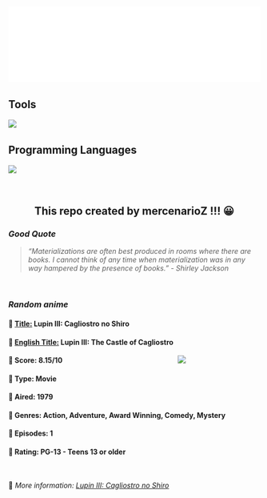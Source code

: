
<img src="svg/nai.svg" />

<p>
  <h2>Tools</h2>
  <a href="https://skillicons.dev">
    <img src="https://skillicons.dev/icons?i=git,bash,vim,ubuntu,tensorflow,pytorch,docker,raspberrypi" />
  </a>

  <br />

  <h2>Programming Languages</h2>

  <a href="https://skillicons.dev">
    <img src="https://skillicons.dev/icons?i=python,c,cpp" />
  </a>
</p>

<br />

<h2 align="center">This repo created by mercenarioZ !!! 😀</h2>
<h3><i>Good Quote</i></h3>

<blockquote>
<i>
“Materializations are often best produced in rooms where there are books. I cannot think of any time when materialization was in any way hampered by the presence of books.” - Shirley Jackson
</i>
</blockquote>

<br />

<h3><i>Random anime</i></h3>

<h4>
  <strong>🥭 <u>Title:</u></strong> Lupin III: Cagliostro no Shiro
</h4>

<h4>🌿 <u>English Title:</u> Lupin III: The Castle of Cagliostro</h4>

<img align="right" width="165" src=https://cdn.myanimelist.net/images/anime/5/26182.jpg />

<h4>🌱 Score: 8.15/10</h4>

<h4>🌲 Type: Movie</h4>

<h4>🌴 Aired: 1979</h4>

<h4>🌵 Genres: Action, Adventure, Award Winning, Comedy, Mystery</h4>

<h4>🥑 Episodes: 1</h4>

<h4>🍏 Rating: PG-13 - Teens 13 or older</h4>

<br />

🍂 *More information: [Lupin III: Cagliostro no Shiro](https://myanimelist.net/anime/1430/Lupin_III__Cagliostro_no_Shiro)*
    